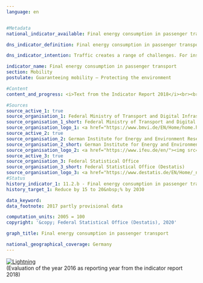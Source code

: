 ```yaml
---                   
language: en                   


#Metadata                   
national_indicator_available: Final energy consumption in passenger transport                   

dns_indicator_definition: Final energy consumption in passenger transport represents the energy consumption for the carriage of people within Germany by rail, by air and by road (public and private transport).                   

dns_indicator_intention: Traffic creates a range of challenges. For instance, noise and air pollutants impair the quality of life especially in cities, and traffic-related emissions contribute to climate change. The emission of harmful greenhouse gases is linked to the energy consumed for transport purposes. Therefore, final energy consumption in passenger transport is to be reduced by 15 to 20&nbsp;% by 2030.                   

indicator_name: Final energy consumption in passenger transport                   
section: Mobility                   
postulate: Guaranteeing mobility – Protecting the environment                   

#Content                    
content_and_progress: <i>Text from the Indicator Report 2018</i><br><br>The data regarding domestic final energy consumption originate from the Transport Emission Model (TREMOD) database at the ifeu (German Institute for Energy and Environmental Research). TREMOD is a model for evaluating traffic emissions. The data include fuel consumption levels associated with passenger transport within Germany according to the consumption concept, that is, irrespective of where fuelling takes place. “Final energy” refers to the part of the energy used directly during transportation, so this excludes conversion losses that arise during production of fuels as well as possible pipeline losses.<br><br>Passenger transport performance specifies the number of passenger-kilometres covered. It is used to calculate the specific energy consumption in this sector and is computed by the ifeu on behalf of the Federal Ministry of Transport and Digital Infrastructure. For air transport, only domestic flights (national aviation) are taken into account. International flights to and from the federal territory are not included. The carriage of passengers by ship is not included, either.<br><br>Nearly 30&nbsp;% of overall final energy consumption can be attributed to transport. Savings in final energy consumption in passenger transport therefore have a marked effect on total energy consumption in Germany. The number of passenger-kilometres provides information about the extent to which transport intensity (distance per road/rail or air passenger numbers) changes. In addition to final energy consumption, energy efficiency in passenger transport, measured as energy consumption per passenger-kilometre, is examined.<br><br>Final energy consumption in passenger transport decreased by a total of 1.1&nbsp;% in the period from 2005 to 2016. Analysis of the progress since 2008 reveals that the indicator value increased by 1.7&nbsp;%. Thus final energy consumption in passenger transport is currently developing in a direction which opposes the goal of the German Sustainability Strategy.<br><br>Although the number of passenger-kilometres covered increased by 10.5&nbsp;% between 2005 and 2016, energy consumption in all forms of transport decreased by 10.5&nbsp;% to 1.43 megajoules per passenger-kilometre during the same period. Consequently, efficiency in passenger transport increased notably. A particularly large share of the efficiency increase can be attributed torail transport. Here, transport performance increased by 24.7&nbsp;%, while final energy consumption was successfully reduced by 11.2&nbsp;%. This was a 28.8&nbsp;% increase in efficiency. A considerable increase in efficiency of 13.9&nbsp;% was also achieved in air transport compared to 2005. A slight improvement in the efficiency of private motorised transport was recently achieved due to an increased transport performance, eventhough energy consumption remained constant.<br><br>Private motorised transport by car and two-wheel vehicles accounted for 83.7&nbsp;% of total passenger transport performance in 2015. In 2016 it was 83.6%. This mode of transport can be subdivided into different categories. In 2015 (more recent data were not yet available), transport for recreational purposes accounted for the largest share (35.4&nbsp;%), closely followed by work-related transport (commuting and business trips) with 34.5&nbsp;%. Transport for shopping purposes accounted for 17.5%. The various transport purposes have developed differently since 2005. In particular, the proportion of work-related journeys has increased considerably (+ 15.6&nbsp;%), while holiday journeys have declined (– 1.6&nbsp;%).                   

#Sources
source_active_1: true                           
source_organisation_1: Federal Ministry of Transport and Digital Infrastructure                           
source_organisation_1_short: Federal Ministry of Transport and Digital Infrastructure (BMVI)                           
source_organisation_logo_1: <a href="https://www.bmvi.de/EN/Home/home.html"><img src="https://g205sdgs.github.io/sdg-indicators/public/LogosEn/bmvi.png" alt="Logo Federal Ministry of Transport and Digital Infrastructure (BMVI)" title="Click here to visit the homepage of the organization"></a>
source_active_2: true                           
source_organisation_2: German Institute for Energy and Environment Research                           
source_organisation_2_short: German Institute for Energy and Environmental Research (IFEU)                           
source_organisation_logo_2: <a href="https://www.ifeu.de/en/"><img src="https://g205sdgs.github.io/sdg-indicators/public/LogosEn/ifeu.png" alt="Logo German Institute for Energy and Environmental Research (IFEU)" title="Click here to visit the homepage of the organization"></a>
source_active_3: true                           
source_organisation_3: Federal Statistical Office                           
source_organisation_3_short: Federal Statistical Office (Destatis)                           
source_organisation_logo_3: <a href="https://www.destatis.de/EN/Home/_node.html"><img src="https://g205sdgs.github.io/sdg-indicators/public/LogosEn/destatis.png" alt="Logo Federal Statistical Office (Destatis)" title="Click here to visit the homepage of the organization"></a>
#Status                   
history_indicator_1: 11.2.b - Final energy consumption in passenger transport                   
history_target_1: Reduce by 15 to 20&nbsp;% by 2030

data_keyword:                    
data_footnote: 2017 partly provisional data                   

computation_units: 2005 = 100                   
copyright: '&copy; Federal Statistical Office (Destatis), 2020'                   

graph_title: Final energy consumption in passenger transport                   

national_geographical_coverage: Germany                   
---
```

<div>                           
  <div class="my-header">                           
    <a href="https://sustainabledevelopment-deutschland.github.io/en/status/"><img src="https://g205sdgs.github.io/sdg-indicators/public/Wettersymbole/Blitz.png" title="The indicator is not moving in the right direction so that the gap to the target value is widening" alt="Lightning" />                           
    </a>                           
  </div>
  <div class="my-header-note">
    <span>(Evaluation of the year 2016 as reporting year from the indicator report 2018)</span>
  </div>                           
</div>